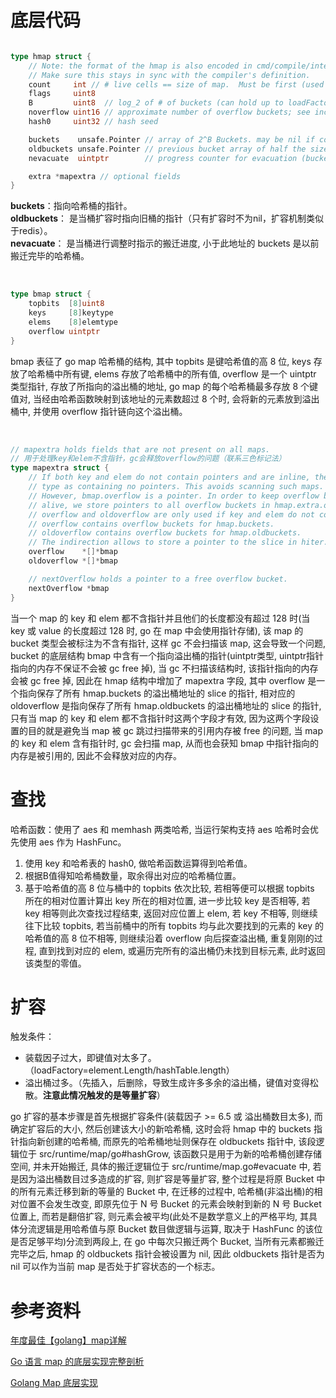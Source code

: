 # 底层代码
<img href="" width="700px">

``` go
type hmap struct {
	// Note: the format of the hmap is also encoded in cmd/compile/internal/gc/reflect.go.
	// Make sure this stays in sync with the compiler's definition.
	count     int // # live cells == size of map.  Must be first (used by len() builtin)
	flags     uint8
	B         uint8  // log_2 of # of buckets (can hold up to loadFactor * 2^B items)
	noverflow uint16 // approximate number of overflow buckets; see incrnoverflow for details
	hash0     uint32 // hash seed

	buckets    unsafe.Pointer // array of 2^B Buckets. may be nil if count==0.
	oldbuckets unsafe.Pointer // previous bucket array of half the size, non-nil only when growing
	nevacuate  uintptr        // progress counter for evacuation (buckets less than this have been evacuated)

	extra *mapextra // optional fields
}
```
**buckets**：指向哈希桶的指针。<br>
**oldbuckets**： 是当桶扩容时指向旧桶的指针（只有扩容时不为nil，扩容机制类似于redis）。<br>
**nevacuate**： 是当桶进行调整时指示的搬迁进度, 小于此地址的 buckets 是以前搬迁完毕的哈希桶。

<br>

``` go
type bmap struct {
    topbits  [8]uint8
    keys     [8]keytype
    elems    [8]elemtype
    overflow uintptr
}
```
bmap 表征了 go map 哈希桶的结构, 其中 topbits 是键哈希值的高 8 位, keys 存放了哈希桶中所有键, elems 存放了哈希桶中的所有值, overflow 是一个 uintptr 类型指针, 存放了所指向的溢出桶的地址, go map 的每个哈希桶最多存放 8 个键值对, 当经由哈希函数映射到该地址的元素数超过 8 个时, 会将新的元素放到溢出桶中, 并使用 overflow 指针链向这个溢出桶。

<br>

``` go
// mapextra holds fields that are not present on all maps.
// 用于处理key和elem不含指针，gc会释放overflow的问题（联系三色标记法）
type mapextra struct {
	// If both key and elem do not contain pointers and are inline, then we mark bucket
	// type as containing no pointers. This avoids scanning such maps.
	// However, bmap.overflow is a pointer. In order to keep overflow buckets
	// alive, we store pointers to all overflow buckets in hmap.extra.overflow and hmap.extra.oldoverflow.
	// overflow and oldoverflow are only used if key and elem do not contain pointers.
	// overflow contains overflow buckets for hmap.buckets.
	// oldoverflow contains overflow buckets for hmap.oldbuckets.
	// The indirection allows to store a pointer to the slice in hiter.
	overflow    *[]*bmap
	oldoverflow *[]*bmap

	// nextOverflow holds a pointer to a free overflow bucket.
	nextOverflow *bmap
}
```
当一个 map 的 key 和 elem 都不含指针并且他们的长度都没有超过 128 时(当 key 或 value 的长度超过 128 时, go 在 map 中会使用指针存储), 该 map 的 bucket 类型会被标注为不含有指针, 这样 gc 不会扫描该 map, 这会导致一个问题, bucket 的底层结构 bmap 中含有一个指向溢出桶的指针(uintptr类型, uintptr指针指向的内存不保证不会被 gc free 掉), 当 gc 不扫描该结构时, 该指针指向的内存会被 gc free 掉, 因此在 hmap 结构中增加了 mapextra 字段, 其中 overflow 是一个指向保存了所有 hmap.buckets 的溢出桶地址的 slice 的指针, 相对应的 oldoverflow 是指向保存了所有 hmap.oldbuckets 的溢出桶地址的 slice 的指针, 只有当 map 的 key 和 elem 都不含指针时这两个字段才有效, 因为这两个字段设置的目的就是避免当 map 被 gc 跳过扫描带来的引用内存被 free 的问题, 当 map 的 key 和 elem 含有指针时, gc 会扫描 map, 从而也会获知 bmap 中指针指向的内存是被引用的, 因此不会释放对应的内存。

# 查找
哈希函数：使用了 aes 和 memhash 两类哈希, 当运行架构支持 aes 哈希时会优先使用 aes 作为 HashFunc。

1. 使用 key 和哈希表的 hash0, 做哈希函数运算得到哈希值。
2. 根据B值得知哈希桶数量，取余得出对应的哈希桶位置。
3. 基于哈希值的高 8 位与桶中的 topbits 依次比较, 若相等便可以根据 topbits 所在的相对位置计算出 key 所在的相对位置, 进一步比较 key 是否相等, 若 key 相等则此次查找过程结束, 返回对应位置上 elem, 若 key 不相等, 则继续往下比较 topbits, 若当前桶中的所有 topbits 均与此次要找到的元素的 key 的哈希值的高 8 位不相等, 则继续沿着 overflow 向后探查溢出桶, 重复刚刚的过程, 直到找到对应的 elem, 或遍历完所有的溢出桶仍未找到目标元素, 此时返回该类型的零值。

# 扩容
触发条件：
- 装载因子过大，即键值对太多了。（loadFactory=element.Length/hashTable.length）
- 溢出桶过多。（先插入，后删除，导致生成许多多余的溢出桶，键值对变得松散。**注意此情况触发的是等量扩容**）

go 扩容的基本步骤是首先根据扩容条件(装载因子 >= 6.5 或 溢出桶数目太多), 而确定扩容后的大小, 然后创建该大小的新哈希桶, 这时会将 hmap 中的 buckets 指针指向新创建的哈希桶, 而原先的哈希桶地址则保存在 oldbuckets 指针中, 该段逻辑位于 src/runtime/map/go#hashGrow, 该函数只是用于为新的哈希桶创建存储空间, 并未开始搬迁, 具体的搬迁逻辑位于 src/runtime/map.go#evacuate 中, 若是因为溢出桶数目过多造成的扩容, 则扩容是等量扩容, 整个过程是将原 Bucket 中的所有元素迁移到新的等量的 Bucket 中, 在迁移的过程中, 哈希桶(非溢出桶)的相对位置不会发生改变, 即原先位于 N 号 Bucket 的元素会映射到新的 N 号 Bucket 位置上, 而若是翻倍扩容, 则元素会被平均(此处不是数学意义上的严格平均, 其具体分流逻辑是用哈希值与原 Bucket 数目做逻辑与运算, 取决于 HashFunc 的该位是否足够平均)分流到两段上, 在 go 中每次只搬迁两个 Bucket, 当所有元素都搬迁完毕之后, hmap 的 oldbuckets 指针会被设置为 nil, 因此 oldbuckets 指针是否为 nil 可以作为当前 map 是否处于扩容状态的一个标志。

# 参考资料
[年度最佳【golang】map详解](https://segmentfault.com/a/1190000023879178)

[Go 语言 map 的底层实现完整剖析](https://zhuanlan.zhihu.com/p/406751292)

[Golang Map 底层实现](https://blog.csdn.net/jacson__/article/details/124742748)